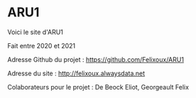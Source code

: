 # ARU1

Voici le site d'ARU1

Fait entre 2020 et 2021

Adresse Github du projet : https://github.com/Felixoux/ARU1
 
Adresse du site : http://felixoux.alwaysdata.net


Colaborateurs pour le projet : De Beock Eliot, Georgeault Felix
 

